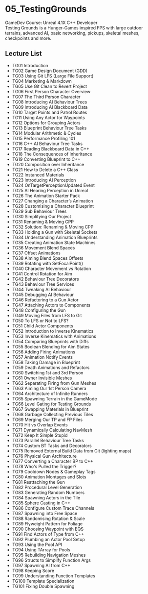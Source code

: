 # 05_TestingGrounds
GameDev Course: Unreal 4.1X C++ Developer\
Testing Grounds is a Hunger-Games inspired FPS with large outdoor terrains, advanced AI, basic networking, pickups, skeletal meshes, checkpoints and more.

## Lecture List
* TG01 Introduction
* TG02 Game Design Document (GDD)
* TG03 Using Git LFS (Large File Support)
* TG04 Marketing & Markdown
* TG05 Use Git Clean to Revert Project
* TG06 First Person Character Overview
* TG07 The Third Person Character
* TG08 Introducing AI Behaviour Trees
* TG09 Introducing AI Blackboard Data
* TG10 Target Points and Patrol Routes
* TG11 Using Any Actor for Waypoints
* TG12 Options for Grouping Actors
* TG13 Blueprint Behaviour Tree Tasks
* TG14 Modular Arithmetic & Cycles
* TG15 Performance Profiling 101
* TG16 C++ AI Behaviour Tree Tasks
* TG17 Reading Blackboard Data in C++
* TG18 The Consequences of Inheritance
* TG19 Converting Blueprint to C++
* TG20 Composition over Inheritance
* TG21 How to Delete a C++ Class
* TG22 Instanced Materials
* TG23 Introducing AI Perception
* TG24 OnTargetPerceptionUpdated Event
* TG25 AI Hearing Perception in Unreal
* TG26 The Animation Starter Pack
* TG27 Changing a Character’s Animation
* TG28 Customising a Character Blueprint
* TG29 Sub Behaviour Trees
* TG30 Simplifying Our Project
* TG31 Renaming & Moving CPP
* TG32 Solution: Renaming & Moving CPP
* TG33 Holding a Gun with Skeletal Sockets
* TG34 Understanding Animation Blueprints
* TG35 Creating Animation State Machines
* TG36 Movement Blend Spaces
* TG37 Offset Animations
* TG38 Aiming Blend Spaces Offsets
* TG39 Rotating with SetFocalPoint()
* TG40 Character Movement vs Rotation
* TG41 Control Rotation for Aim
* TG42 Behaviour Tree Decorators
* TG43 Behaviour Tree Services
* TG44 Tweaking AI Behaviour
* TG45 Debugging AI Behaviour
* TG46 Refactoring to a Gun Actor
* TG47 Attaching Actors to Components
* TG48 Configuring the Gun
* TG49 Moving Files from LFS to Git
* TG50 To LFS or Not to LFS?
* TG51 Child Actor Components
* TG52 Introduction to Inverse Kinematics
* TG53 Inverse Kinematics with Animations
* TG54 Comparing Blueprints with Diffs
* TG55 Boolean Blending for Aim States
* TG56 Adding Firing Animations
* TG57 Animation Notify Events
* TG58 Taking Damage in Blueprint
* TG59 Death Animations and Refactors
* TG60 Switching 1st and 3rd Person
* TG61 Owner Invisible Meshes
* TG62 Separating Firing from Gun Meshes
* TG63 Aiming Our 1st Person Camera
* TG64 Architecture of Infinite Runners
* TG65 Spawning Terrain in the GameMode
* TG66 Level Gating for Testing Grounds
* TG67 Swapping Materials in Blueprint
* TG68 Garbage Collecting Previous Tiles
* TG69 Merging Our TP and FP Files
* TG70 Hit vs Overlap Events
* TG71 Dynamically Calculating NavMesh
* TG72 Keep It Simple Stupid
* TG73 Parallel Behaviour Tree Tasks
* TG74 Custom BT Tasks and Decorators
* TG75 Removed External Build Data from Git (lighting maps)
* TG76 Physical Gun Architecture
* TG77 Converting a Character BP to C++
* TG78 Who's Pulled the Trigger?
* TG79 Cooldown Nodes & Gameplay Tags
* TG80 Animation Montages and Slots
* TG81 Reattaching the Gun
* TG82 Procedural Level Generation
* TG83 Generating Random Numbers
* TG84 Spawning Actors in the Tile
* TG85 Sphere Casting in C++
* TG86 Configure Custom Trace Channels
* TG87 Spawning into Free Space
* TG88 Randomising Rotation & Scale
* TG89 Flyweight Pattern for Foliage
* TG90 Choosing Waypoint with EQS
* TG91 Find Actors of Type from C++
* TG92 Plumbing an Actor Pool Setup
* TG93 Using the Pool API
* TG94 Using TArray for Pools
* TG95 Rebuilding Navigation Meshes
* TG96 Structs to Simplify Function Args
* TG97 Spawning AI from C++
* TG98 Keeping Score
* TG99 Understanding Function Templates
* TG100 Template Specialization
* TG101 Fixing Double Spawning
